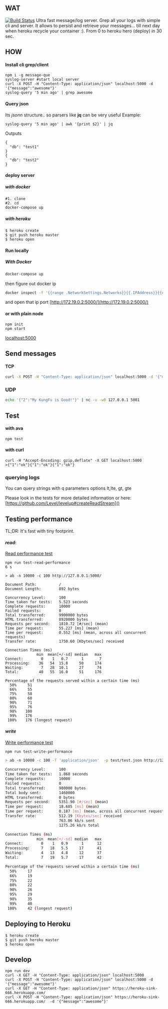 ## WAT

[![Build Status](https://travis-ci.org/syzer/heroku-logger.svg?branch=master)](https://travis-ci.org/syzer/heroku-logger)
Ultra fast message/log server.
Grep all your logs with simple cli and server.
It allows to persist and retrieve your messages... till next day when heroku recycle your container :).
From 0 to heroku hero (deploy) in 30 sec.

## HOW
#### Install cli grep/client
```shell script
npm i -g message-que
syslog-server #start local server
curl -X POST -H "Content-Type: application/json" localhost:5000 -d '{"message":"awesome"}' 
syslog-query '5 min ago' | grep awesome
```

#### Query json
Its *jsonn* structure.. so parsers like **jq** can be very useful
Example:
```shell script
syslog-query '5 min ago' | awk '{print $2}' | jq
```

Outputs
```shell script
{
  "db": "test1"
}
{
  "db": "test2"
}
```


#### deploy server
##### with docker
```shell script
#1. clone
#2. cd
docker-compose up
```

##### with heroku
```shell script
$ heroku create
$ git push heroku master
$ heroku open
```

#### Run locally
##### With Docker
```bash
docker-compose up
```

then figure out docker ip
```bash
docker inspect -f '{{range .NetworkSettings.Networks}}{{.IPAddress}}{{end}}' heroku-logger_default
```
and open that ip port [http://172.19.0.2:5000/](http://172.19.0.2:5000/)


#### or with plain node
```
npm init
npm start
```
[localhost:5000](localhost:5000)

## Send messages
#### TCP 
```bash
curl -X POST -H "Content-Type: application/json" localhost:5000 -d '{"message":"awesome"}'
```

### UDP
```bash
echo '{"2":"My KungFu is Good!"}' | nc -u -w0 127.0.0.1 5001
```

## Test

#### with ava
```
npm test
```

#### with curl
```
curl -H "Accept-Encoding: gzip,deflate" -X GET localhost:5000
>{"1":"ok"}{"1":"ok"}{"1":"ok"}
```

### querying logs
You can query strings with q parameters
options lt,lte, gt, gte

Please look in the tests for more detailed information or here:
[https://github.com/Level/levelup#createReadStream]()


## Testing performance
TL;DR: It's fast with tiny footprint.

#### *read*:
[Read performance test](read.performance.md)
```
npm run test-read-performance                                                                                                                                 6 s

> ab -n 10000 -c 100 http://127.0.0.1:5000/

Document Path:          /
Document Length:        892 bytes

Concurrency Level:      100
Time taken for tests:   5.523 seconds
Complete requests:      10000
Failed requests:        0
Total transferred:      9900000 bytes
HTML transferred:       8920000 bytes
Requests per second:    1810.72 [#/sec] (mean)
Time per request:       55.227 [ms] (mean)
Time per request:       0.552 [ms] (mean, across all concurrent requests)
Transfer rate:          1750.60 [Kbytes/sec] received

Connection Times (ms)
              min  mean[+/-sd] median   max
Connect:        0    1   0.7      1       7
Processing:    36   54  15.8     50     174
Waiting:        7   28  10.1     27      74
Total:         40   55  16.0     51     176

Percentage of the requests served within a certain time (ms)
  50%     51
  66%     55
  75%     58
  80%     60
  90%     71
  95%     76
  98%    100
  99%    176
 100%    176 (longest request)
```

#### *write*
[Write performance test](write.performance.md)
```sh
npm run test-write-performance

> ab -n 10000 -c 100 -T 'application/json'  -p test/test.json http://127.0.0.1:5000/

Concurrency Level:      100
Time taken for tests:   1.868 seconds
Complete requests:      10000
Failed requests:        0
Total transferred:      980000 bytes
Total body sent:        1460000
HTML transferred:       0 bytes
Requests per second:    5351.90 [#/sec] (mean)
Time per request:       18.685 [ms] (mean)
Time per request:       0.187 [ms] (mean, across all concurrent requests)
Transfer rate:          512.19 [Kbytes/sec] received
                        763.06 kb/s sent
                        1275.26 kb/s total

Connection Times (ms)
              min  mean[+/-sd] median   max
Connect:        0    1   0.9      1      12
Processing:     7   18   5.5     17      41
Waiting:        4   13   4.8     12      37
Total:          7   19   5.7     17      42

Percentage of the requests served within a certain time (ms)
  50%     17
  66%     19
  75%     22
  80%     22
  90%     26
  95%     29
  98%     35
  99%     40
 100%     42 (longest request)
```

## Deploying to Heroku

```
$ heroku create
$ git push heroku master
$ heroku open
```

## Develop
```
npm run dev
curl -X GET -H "Content-Type: application/json" localhost:5000
curl -X POST -H "Content-Type: application/json" localhost:5000 -d '{"message":"awesome"}'
curl -X GET -H "Content-Type: application/json" https://heroku-sink-666.herokuapp.com/
curl -X POST -H "Content-Type: application/json" https://heroku-sink-666.herokuapp.com/  -d '{"message":"awesome"}'
```
